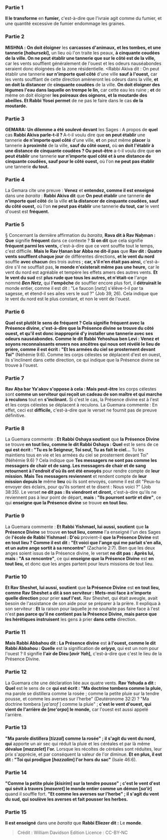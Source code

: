 
### Partie 1
<b>Il le transforme</b> en <b>fumier,</b> c'est-à-dire que l'ivraie agit comme du fumier, et une quantité excessive de fumier endommage les graines.

### Partie 2
<strong>MISHNA :</strong> <b>On doit éloigner</b> les <b>carcasses d'animaux, et les tombes, et une tannerie [<i>haburseki</i>],</b> un lieu où l'on traite les peaux, <b>à cinquante coudées de la ville. On ne peut établir une tannerie que sur le côté est de la ville,</b> car les vents soufflent généralement de l'ouest et les odeurs nauséabondes seraient donc éloignées de la zone résidentielle. <Rabbi Akiva dit : On peut établir</b> une tannerie <b>sur n'importe quel côté</b> d'une ville <b>sauf à l'ouest,</b> car les vents soufflant de cette direction amèneront les odeurs dans la ville, <b>et on doit la distancer</b> de <b>cinquante coudées</b> de la ville. <b>On doit éloigner des légumes l'eau dans laquelle on trempe le lin,</b> car cette eau les ruine ; <b>et</b> de même on doit éloigner <b>les poireaux des oignons, et la moutarde des abeilles. Et Rabbi Yosei permet</b> de ne pas le faire dans le cas <b>de la moutarde.</b>

### Partie 3
<strong>GEMARA:</strong> <b>Un dilemme a été soulevé devant</b> les Sages : A propos de <b>quel</b> cas <b>Rabbi Akiva parle-t-il ? </b> A-t-il voulu dire que <b>on peut établir</b> une tannerie <b>de n'importe quel côté</b> d'une ville, <b>et</b> on peut même <b>placer</b> la tannerie <b>à proximité</b> de la ville, <b>sauf du côté ouest,</b> où <b>on doit l'établir à une distance de cinquante coudées ? Ou peut-être</b> a-t-il voulu dire que <b>on peut établir</b> une tannerie <b>sur n'importe quel côté et à une distance de cinquante coudées, sauf pour le côté ouest,</b> où l'on <b>ne peut pas établir</b> une tannerie <b>du tout.</b>

### Partie 4
La Gemara cite une preuve : <b>Venez</b> et <b>entendez, comme il est enseigné</b> dans une <i>baraita</i> : <b>Rabbi Akiva dit</b> que <b>On peut établir</b> une tannerie <b>de n'importe quel côté</b> de la ville <b>et la distancer de cinquante coudées, sauf du côté ouest,</b> où l'on <b>ne peut pas établir</b> une tannerie <b>du tout, car</b> le vent d'ouest est <b>fréquent.</b>

### Partie 5
§ Concernant la dernière affirmation du <i>baraita</i>, <b>Rava dit à Rav Naḥman : Que</b> signifie <b>fréquent</b> dans ce contexte ? <b>Si on dit</b> que cela signifie <b>fréquent parmi les vents,</b> c'est-à-dire que ce vent souffle tout le temps, c'est difficile. <b>Mais le Rav Ḥanan bar Abba ne dit-il pas</b> que <b>Rav dit : Quatre vents soufflent chaque jour</b> de différentes directions, <b>et le vent du nord</b> souffle <b>avec chacun</b> des trois autres ; <b>car, s'il n'en était pas ainsi,</b> c'est-à-dire s'il ne soufflait pas, <b>le monde n'existerait même pas une heure,</b> car le vent du nord est agréable et tempère les effets amers des autres vents. <b>Et le vent du sud</b> est <b>plus rude que tous les autres, et n'était-ce</b> l'ange nommé <b><i>Ben Netz</i>,</b> qui <b>l'empêche</b> de souffler encore plus fort, il <b>détruirait le</b> monde entier, comme il est dit : "Le faucon [<i>netz</i>] s'élève-t-il par ta sagesse, et étend-il ses ailes vers le sud ?"</b> (Job 39, 26). Cela indique que le vent du nord est le plus constant, et non le vent de l'ouest.

### Partie 6
<b>Quel est plutôt le sens de <b>fréquent</b> ? Cela signifie <b>fréquent avec la Présence divine,</b> c'est-à-dire que la Présence divine se trouve du côté ouest, et qu'il est donc inapproprié d'y installer une tannerie avec ses odeurs nauséabondes. <b>Comme le dit Rabbi Yehoshua ben Levi : Venez et soyons reconnaissants envers nos ancêtres qui nous ont révélé</b> le lieu de prière, comme il est écrit : "Et les armées du ciel se prosternent devant Toi"</b> (Néhémie 9:6). Comme les corps célestes se déplacent d'est en ouest, ils s'inclinent dans cette direction, ce qui indique que la Présence divine se trouve à l'ouest.

### Partie 7
<b>Rav Aḥa bar Ya'akov s'oppose à cela : Mais peut-être</b> les corps célestes sont <b>comme un serviteur qui reçoit un cadeau de son maître et qui marche à reculons</b> tout en <b>s'inclinant.</b> Si c'est le cas, la Présence divine est à l'est et les corps célestes se déplacent à reculons. La Guemara commente : En effet, ceci est <b>difficile,</b> c'est-à-dire que le verset ne fournit pas de preuve définitive.

### Partie 8
La Guemara commente : <b>Et Rabbi Oshaya soutient</b> que <b>la Présence Divine</b> se trouve <b>en tout lieu, comme le dit Rabbi Oshaya : Quel</b> est le sens de ce <b>qui est écrit : "Tu es le Seigneur, Toi seul, Tu as fait le ciel...</b> Tu les maintiens tous en vie et les armées du ciel se prosternent devant Toi" (Néhémie 9.6) ? Cela indique que <b>Tes messagers ne sont pas comme les messagers de chair et de sang. Les messagers de chair et de sang retournent à l'endroit d'où ils ont été envoyés</b> pour rendre compte de <b>leur mission. Mais Tes messagers reviennent</b> et rendent compte de <b>leur mission depuis le</b> même <b>lieu</b> où ils sont envoyés, comme il est dit "Peux-tu envoyer des éclairs, pour qu'ils sortent et te disent : Nous voici ?"</b> (Job 38:35). Le verset <b>ne dit pas : Ils viendront et diront,</b> c'est-à-dire qu'ils ne reviennent pas à leur point de départ, <b>mais : "Ils pourront sortir et dire"</b>, ce qui <b>enseigne que la Présence divine</b> se trouve <b>en tout lieu.</b>

### Partie 9
La Guemara commente : <b>Et Rabbi Yishmael, lui aussi, soutient</b> que <b>la Présence Divine</b> se trouve <b>en tout lieu, comme</b> l'a enseigné l'un des Sages de <b>l'école de Rabbi Yishmael : D'où</b> provient-il <b>que la Présence Divine</b> est <b>en tout lieu ? Comme il est dit : "Et voici que l'ange qui me parlait s'en alla, et un autre ange sortit à sa rencontre"</b> (Zacharie 2:7). Bien que les deux anges soient issus de la Présence divine, le verset <b>ne dit pas : Après lui, mais : "A sa rencontre"</b>, ce qui <b>enseigne que la Présence Divine</b> est <b>en tout lieu,</b> et donc que les anges partent pour leurs missions de tout lieu.

### Partie 10
<b>Et Rav Sheshet, lui aussi, soutient</b> que <b>la Présence Divine</b> est <b>en tout lieu, comme Rav Sheshet a dit à son serviteur : Mets-moi face à n'importe quelle direction</b> pour prier <b>sauf l'est.</b> Rav Sheshet, qui était aveugle, avait besoin de l'assistance de son aide pour se préparer à la prière. Il expliqua à son serviteur : <b>Et</b> la raison pour laquelle je ne souhaite pas faire face à l'est n'est <b>pas parce qu'il ne contient pas la Présence Divine, mais parce que les hérétiques instruisent</b> les gens à prier <b>dans cette</b> direction.

### Partie 11
<b>Mais Rabbi Abbahou dit : La Présence divine</b> est <b>à l'ouest, comme le dit Rabbi Abbahou : Quelle</b> est la signification de <b><i>oriyya</i>,</b> qui est un nom pour l'ouest ? Il signifie <b>l'air de Dieu [<i>avir Yah</i>],</b> c'est-à-dire que c'est le lieu de la Présence Divine.

### Partie 12
La Guemara cite une déclaration liée aux quatre vents. <b>Rav Yehuda a dit : Quel</b> est le sens de ce <b>qui est écrit : "Ma doctrine tombera comme la pluie,</b> ma parole se distillera comme la rosée ; comme la petite pluie sur la tendre pousse, et comme les averses sur l'herbe" (Deutéronome 32:2) ? "Ma doctrine tombera [<i>ya'arof</i> ] comme la pluie" ; <b>c'est le vent d'ouest, qui vient de l'arrière de [<i>me'orpo</i>] le monde,</b> car l'ouest est aussi appelé l'arrière.

### Partie 13
<b>"Ma parole distillera [<i>tizzal</i>] comme la rosée" ; il s'agit du vent du nord, qui</b> apporte un air sec qui réduit la pluie et les céréales et par là même <b>dévalue [<i>mazzelet</i>] l'or.</b> Lorsque les récoltes de céréales sont réduites, leur prix s'apprécie, et par conséquent la valeur de l'or diminue. <b>Et en plus, il est dit : "Toi qui prodigue [<i>hazzalim</i>] l'or hors du sac"</b> (Isaïe 46:6).

### Partie 14
<b>"Comme la petite pluie [<i>kisirim</i>] sur la tendre pousse" ; c'est le vent d'est qui sévit à travers [<i>maseret</i>] le monde entier comme un démon [<i>sa'ir</i>]</b> quand il souffle fort. <b>"Et comme les averses sur l'herbe" ; il s'agit du vent du sud, qui soulève les averses et fait pousser les herbes.</b>

### Partie 15
<b>Il est enseigné</b> dans une <i>baraita</i> que <b>Rabbi Eliezer dit :</b> Le <b>monde</b>.

>Crédit : William Davidson Edition
>Licence : CC-BY-NC